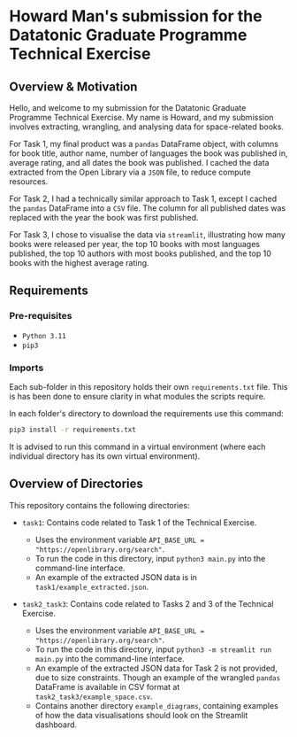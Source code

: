 # Howard Man's submission for the Datatonic Graduate Programme Technical Exercise

## Overview & Motivation
Hello, and welcome to my submission for the Datatonic Graduate Programme Technical Exercise. My name is Howard, and my submission involves extracting, wrangling, and analysing data for space-related books.

For Task 1, my final product was a `pandas` DataFrame object, with columns for book title, author name, number of languages the book was published in, average rating, and all dates the book was published. I cached the data extracted from the Open Library via a `JSON` file, to reduce compute resources.

For Task 2, I had a technically similar approach to Task 1, except I cached the `pandas` DataFrame into a `CSV` file. The column for all published dates was replaced with the year the book was first published.

For Task 3, I chose to visualise the data via `streamlit`, illustrating how many books were released per year, the top 10 books with most languages published, the top 10 authors with most books published, and the top 10 books with the highest average rating.

## Requirements

### Pre-requisites

- ```Python 3.11```
- `pip3`

### Imports
Each sub-folder in this repository holds their own `requirements.txt` file. This is has been done to ensure clarity in what modules the scripts require.

In each folder's directory to download the requirements use this command:

```sh
pip3 install -r requirements.txt
  ```

It is advised to run this command in a virtual environment (where each individual directory has its own virtual environment).

## Overview of Directories

This repository contains the following directories:

- `task1`: Contains code related to Task 1 of the Technical Exercise.
    - Uses the environment variable `API_BASE_URL = "https://openlibrary.org/search"`.
    - To run the code in this directory, input `python3 main.py` into the command-line interface.
    - An example of the extracted JSON data is in `task1/example_extracted.json`.

- `task2_task3`: Contains code related to Tasks 2 and 3 of the Technical Exercise.
    - Uses the environment variable `API_BASE_URL = "https://openlibrary.org/search"`.
    - To run the code in this directory, input `python3 -m streamlit run main.py` into the command-line interface.
    - An example of the extracted JSON data for Task 2 is not provided, due to size constraints. Though an example of the wrangled `pandas` DataFrame is available in CSV format at `task2_task3/example_space.csv`.
    - Contains another directory `example_diagrams`, containing examples of how the data visualisations should look on the Streamlit dashboard.
